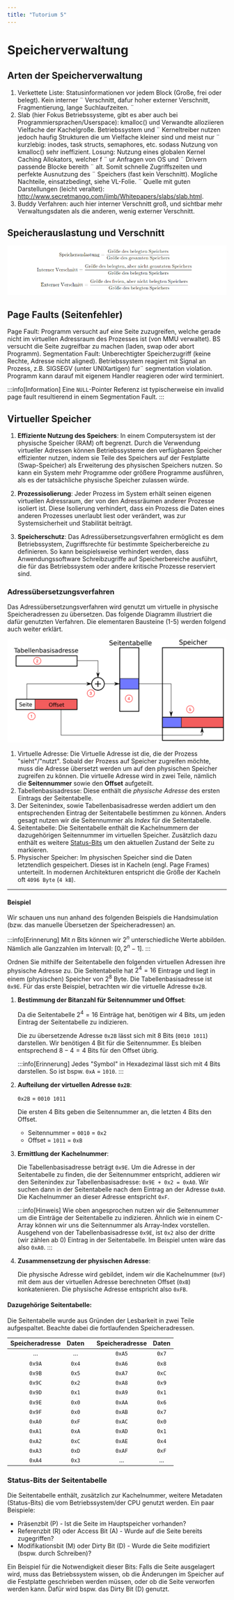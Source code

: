```yaml
---
title: "Tutorium 5"
---
```


# Speicherverwaltung

## Arten der Speicherverwaltung
1. Verkettete Liste: Statusinformationen vor jedem Block (Große, frei oder belegt). Kein interner ¨
   Verschnitt, dafur hoher externer Verschnitt, Fragmentierung, lange Suchlaufzeiten. ¨
2. Slab (hier Fokus Betriebssysteme, gibt es aber auch bei Programmiersprachen/Userspace): kmalloc() und Verwandte alloziieren Vielfache der Kachelgroße. Betriebssystem und ¨
   Kerneltreiber nutzen jedoch haufig Strukturen die um Vielfache kleiner sind und meist nur ¨
   kurzlebig: inodes, task structs, semaphores, etc. sodass Nutzung von kmalloc() sehr ineffizient.
   Losung: Nutzung eines globalen Kernel Caching Allokators, welcher f ¨ ur Anfragen von OS und ¨
   Drivern passende Blocke bereith ¨ alt. Somit schnelle Zugriffszeiten und perfekte Ausnutzung des ¨
   Speichers (fast kein Verschnitt). Mogliche Nachteile, einsatzbedingt, siehe VL-Folie. ¨
   Quelle mit guten Darstellungen (leicht veraltet):
   http://www.secretmango.com/jimb/Whitepapers/slabs/slab.html.
3. Buddy Verfahren: auch hier interner Verschnitt groß, und sichtbar mehr Verwaltungsdaten als die anderen, wenig externer Verschnitt.

## Speicherauslastung und Verschnitt
![speicher_verschnitt](./assets/w5_verschnitt.png)

## Page Faults (Seitenfehler)
Page Fault: Programm versucht auf eine Seite zuzugreifen, welche gerade nicht im virtuellen
Adressraum des Prozesses ist (von MMU verwaltet). BS versucht die Seite zugreifbar zu machen
(laden, swap oder abort Programm).
Segmentation Fault: Unberechtigter Speicherzugriff (keine Rechte, Adresse nicht aligned).
Betriebssystem reagiert mit Signal an Prozess, z.B. SIGSEGV (unter UNIXartigen) fur¨ segmentation violation. Programm kann darauf mit eigenem Handler reagieren oder wird terminiert.

:::info[Information]
Eine `NULL`-Pointer Referenz ist typischerweise ein invalid page fault resultierend in einem
Segmentation Fault.
:::

## Virtueller Speicher
1. **Effiziente Nutzung des Speichers**: In einem Computersystem ist der physische Speicher (RAM) oft begrenzt. Durch die Verwendung virtueller Adressen können Betriebssysteme den verfügbaren Speicher effizienter nutzen, indem sie Teile des Speichers auf der Festplatte (Swap-Speicher) als Erweiterung des physischen Speichers nutzen. So kann ein System mehr Programme oder größere Programme ausführen, als es der tatsächliche physische Speicher zulassen würde.

2. **Prozessisolierung**: Jeder Prozess im System erhält seinen eigenen virtuellen Adressraum, der von den Adressräumen anderer Prozesse isoliert ist. Diese Isolierung verhindert, dass ein Prozess die Daten eines anderen Prozesses unerlaubt liest oder verändert, was zur Systemsicherheit und Stabilität beiträgt.

3. **Speicherschutz**: Das Adressübersetzungsverfahren ermöglicht es dem Betriebssystem, Zugriffsrechte für bestimmte Speicherbereiche zu definieren. So kann beispielsweise verhindert werden, dass Anwendungssoftware Schreibzugriffe auf Speicherbereiche ausführt, die für das Betriebssystem oder andere kritische Prozesse reserviert sind.

### Adressübersetzungsverfahren
Das Adressübersetzungsverfahren wird genutzt um virtuelle in physische Speicheradressen zu übersetzen. Das folgende Diagramm illustriert die dafür genutzten Verfahren. Die elementaren Bausteine (1-5) werden folgend auch weiter erklärt. 

![virt_addr_uebersetzung](./assets/w5_virt_addr_uebersetzung.png)

1. Virtuelle Adresse: Die Virtuelle Adresse ist die, die der Prozess "sieht"/"nutzt". Sobald der Prozess auf Speicher zugreifen möchte, muss die Adresse übersetzt werden um auf den physischen Speicher zugreifen zu können. Die virtuelle Adresse wird in zwei Teile, nämlich die **Seitennummer** sowie den **Offset** aufgeteilt.
2. Tabellenbasisadresse: Diese enthält die _physische Adresse_ des ersten Eintrags der Seitentabelle. 
3. Der Seitenindex, sowie Tabellenbasisadresse werden addiert um den entsprechenden Eintrag der Seitentabelle bestimmen zu können. Anders gesagt nutzen wir die Seitennummer als _Index_ für die Seitentabelle.
4. Seitentabelle: Die Seitentabelle enthält die Kachelnummern der dazugehörigen Seitennummer im virtuellen Speicher. Zusätzlich dazu enthält es weitere [Status-Bits](#status-bits-der-seitentabelle) um den aktuellen Zustand der Seite zu markieren.
5. Physischer Speicher: Im physischen Speicher sind die Daten letztendlich gespeichert. Dieses ist in Kacheln (engl. Page Frames) unterteilt. In modernen Architekturen entspricht die Größe der Kacheln oft `4096 Byte` (`4 kB`). 

---

#### Beispiel
Wir schauen uns nun anhand des folgenden Beispiels die Handsimulation (bzw. das manuelle Übersetzen der Speicheradressen) an. 

:::info[Erinnerung]
Mit $n$ Bits können wir $2^n$ unterschiedliche Werte abbilden. Nämlich alle Ganzzahlen im Intervall: $[0, 2^n-1]$.
:::

Ordnen Sie mithilfe der Seitentabelle den folgenden virtuellen Adressen ihre physische Adresse zu.
Die Seitentabelle hat $2^4 = 16$ Eintrage und liegt in einem (physischen) Speicher von $2^8$ Byte. Die Tabellenbasisadresse ist `0x9E`. Für das erste Beispiel, betrachten wir die virtuelle Adresse `0x2B`. 

1. **Bestimmung der Bitanzahl für Seitennummer und Offset**:

   Da die Seitentabelle $2^4 = 16$ Einträge hat, benötigen wir $4$ Bits, um jeden Eintrag der Seitentabelle zu indizieren.

   Die zu übersetzende Adresse `0x2B` lässt sich mit $8$ Bits (`0010 1011`) darstellen. Wir benötigen $4$ Bit für die Seitennummer. Es bleiben entsprechend $8 - 4 = 4$ Bits für den Offset übrig. 

   :::info[Erinnerung]
   Jedes "Symbol" in Hexadezimal lässt sich mit $4$ Bits darstellen. So ist bspw. `0xA` = `1010`.
   :::

2. **Aufteilung der virtuellen Adresse `0x2B`**:
   
   `0x2B` = `0010 1011`

   Die ersten $4$ Bits geben die Seitennummer an, die letzten $4$ Bits den Offset.

   - Seitennummer = `0010` = `0x2`
   - Offset = `1011` = `0xB`

3. **Ermittlung der Kachelnummer**:

   Die Tabellenbasisadresse beträgt `0x9E`. Um die Adresse in der Seitentabelle zu finden, die der Seitennummer entspricht, addieren wir den Seitenindex zur Tabellenbasisadresse: `0x9E + 0x2 = 0xA0`.
   Wir suchen dann in der Seitentabelle nach dem Eintrag an der Adresse `0xA0`. Die Kachelnummer an dieser Adresse entspricht `0xF`.

   :::info[Hinweis]
   Wie oben angesprochen nutzen wir die Seitennummer um die Einträge der Seitentabelle zu indizieren. Ähnlich wie in einem C-Array können wir uns die Seitennummer als Array-Index vorstellen. Ausgehend von der Tabellenbasisadresse `0x9E`, ist `0x2` also der dritte (wir zählen ab $0$) Eintrag in der Seitentabelle. Im Beispiel unten wäre das also `0xA0`.
   :::

4. **Zusammensetzung der physischen Adresse**:

   Die physische Adresse wird gebildet, indem wir die Kachelnummer (`0xF`) mit dem aus der virtuellen Adresse berechneten Offset (`0xB`) konkatenieren. Die physische Adresse entspricht also `0xFB`.


#### Dazugehörige Seitentabelle:

Die Seitentabelle wurde aus Gründen der Lesbarkeit in zwei Teile aufgespaltet. Beachte dabei die fortlaufenden Speicheradressen.

| Speicheradresse | Daten |    | Speicheradresse | Daten |
|:---------------:|:-----:|:--:|:---------------:|:-----:|
|       ...       |  ...  |    |     `0xA5`      | `0x7` |
|     `0x9A`      | `0x4` |    |     `0xA6`      | `0x8` |
|     `0x9B`      | `0x5` |    |     `0xA7`      | `0xC` |
|     `0x9C`      | `0x2` |    |     `0xA8`      | `0x9` |
|     `0x9D`      | `0x1` |    |     `0xA9`      | `0x1` |
|     `0x9E`      | `0x0` |    |     `0xAA`      | `0x6` |
|     `0x9F`      | `0x0` |    |     `0xAB`      | `0x7` |
|     `0xA0`      | `0xF` |    |     `0xAC`      | `0x0` |
|     `0xA1`      | `0xA` |    |     `0xAD`      | `0x1` |
|     `0xA2`      | `0xC` |    |     `0xAE`      | `0x4` |
|     `0xA3`      | `0xD` |    |     `0xAF`      | `0xF` |
|     `0xA4`      | `0x3` |    |       ...       |  ...  |

### Status-Bits der Seitentabelle
Die Seitentabelle enthält, zusätzlich zur Kachelnummer, weitere Metadaten (Status-Bits) die vom Betriebssystem/der CPU genutzt werden. Ein paar Beispiele:
- Präsenzbit (P) - Ist die Seite im Hauptspeicher vorhanden?
- Referenzbit (R) oder Access Bit (A) - Wurde auf die Seite bereits zugegriffen?
- Modifikationsbit (M) oder Dirty Bit (D) - Wurde die Seite modifiziert (bspw. durch Schreiben)?

Ein Beispiel für die Notwendigkeit dieser Bits:
Falls die Seite ausgelagert wird, muss das Betriebssystem wissen, ob die Änderungen im Speicher auf die Festplatte geschrieben werden müssen, oder ob die Seite verworfen werden kann. Dafür wird bspw. das Dirty Bit (D) genutzt.  